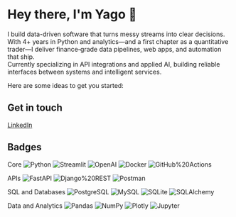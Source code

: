# Hey there, I'm Yago 👋

I build data-driven software that turns messy streams into clear decisions. With 4+ years in Python and analytics—and a first chapter as a quantitative trader—I deliver finance‑grade data pipelines, web apps, and automation that ship.  
Currently specializing in API integrations and applied AI, building reliable interfaces between systems and intelligent services.

Here are some ideas to get you started:
## Get in touch
[LinkedIn](https://www.linkedin.com/in/yago-lopes/)

## Badges
Core
![Python](https://img.shields.io/badge/Python-3776AB?logo=python&logoColor=white)
![Streamlit](https://img.shields.io/badge/Streamlit-FF4B4B?logo=streamlit&logoColor=white)
![OpenAI](https://img.shields.io/badge/OpenAI-412991?logo=openai&logoColor=white)
![Docker](https://img.shields.io/badge/Docker-2496ED?logo=docker&logoColor=white)
![GitHub%20Actions](https://img.shields.io/badge/GitHub%20Actions-2088FF?logo=github-actions&logoColor=white)

APIs
![FastAPI](https://img.shields.io/badge/FastAPI-009688?logo=fastapi&logoColor=white)
![Django%20REST](https://img.shields.io/badge/Django%20REST-092E20?logo=django&logoColor=white)
![Postman](https://img.shields.io/badge/Postman-FF6C37?logo=postman&logoColor=white)

SQL and Databases
![PostgreSQL](https://img.shields.io/badge/PostgreSQL-4169E1?logo=postgresql&logoColor=white)
![MySQL](https://img.shields.io/badge/MySQL-4479A1?logo=mysql&logoColor=white)
![SQLite](https://img.shields.io/badge/SQLite-003B57?logo=sqlite&logoColor=white)
![SQLAlchemy](https://img.shields.io/badge/SQLAlchemy-D71F00?logo=sqlalchemy&logoColor=white)

Data and Analytics
![Pandas](https://img.shields.io/badge/Pandas-150458?logo=pandas&logoColor=white)
![NumPy](https://img.shields.io/badge/NumPy-013243?logo=numpy&logoColor=white)
![Plotly](https://img.shields.io/badge/Plotly-3F4F75?logo=plotly&logoColor=white)
![Jupyter](https://img.shields.io/badge/Jupyter-F37626?logo=jupyter&logoColor=white)

